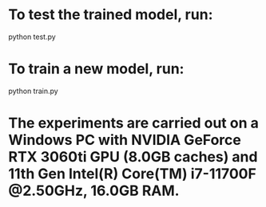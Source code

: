 # To test the trained model, run:
  python test.py

# To train a new model, run:
  python train.py

# The experiments are carried out on a Windows PC with NVIDIA GeForce RTX 3060ti GPU (8.0GB caches) and 11th Gen Intel(R) Core(TM) i7-11700F @2.50GHz, 16.0GB RAM.
